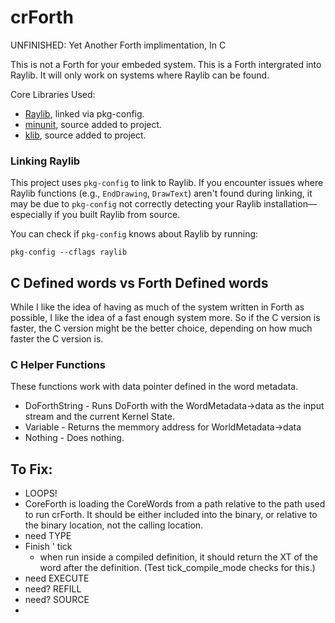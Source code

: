 # crForth
UNFINISHED: Yet Another Forth implimentation, In C


This is not a Forth for your embeded system. This is a Forth intergrated into Raylib. It will only work on systems where Raylib can be found.

Core Libraries Used:
* [Raylib](https://www.raylib.com/), linked via pkg-config.
* [minunit](https://github.com/siu/minunit/tree/master), source added to project.
* [klib](https://github.com/attractivechaos/klib), source added to project.



### Linking Raylib

This project uses `pkg-config` to link to Raylib. If you encounter issues where Raylib functions (e.g., `EndDrawing`, `DrawText`) aren't found during linking, it may be due to `pkg-config` not correctly detecting your Raylib installation—especially if you built Raylib from source.

You can check if `pkg-config` knows about Raylib by running:

```
pkg-config --cflags raylib
```

## C Defined words vs Forth Defined words
While I like the idea of having as much of the system written in Forth as possible, I like the idea of a fast enough system more. So if the C version is faster, the C version might be the better choice, depending on how much faster the C version is.


### C Helper Functions

These functions work with data pointer defined in the word metadata.

* DoForthString - Runs DoForth with the WordMetadata->data as the input stream and the current Kernel State.
* Variable - Returns the memmory address for WorldMetadata->data
* Nothing - Does nothing.




## To Fix:
* LOOPS!
* CoreForth is loading the CoreWords from a path relative to the path used to run crForth. It should be either included into the binary, or relative to the binary location, not the calling location.
* need TYPE
* Finish ' tick
  * when run inside a compiled definition, it should return the XT of the word after the definition. (Test tick_compile_mode checks for this.)
* need EXECUTE
* need? REFILL
* need? SOURCE
* 



